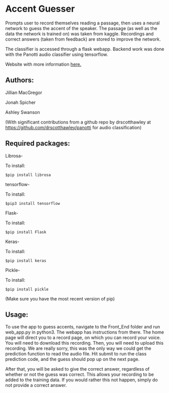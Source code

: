 # Accent Guesser

Prompts user to record themselves reading a passage, then uses a neural network
to guess the accent of the speaker. The passage (as well as the data the network
is trained on) was taken from kaggle. Recordings and correct answers (taken from
feedback) are stored to improve the network.

The classifier is accessed through a flask webapp. Backend work was done with the 
Panotti audio classifier using tensorflow. 

Website with more information [here.](https://jonahspicher.github.io/AccentGuesser/)

## Authors:

Jillian MacGregor

Jonah Spicher

Ashley Swanson

(With significant contributions from a github repo by drscotthawley at https://github.com/drscotthawley/panotti for audio classification)

## Required packages:
Librosa-

To install:

    $pip install librosa

tensorflow-

To install:

    $pip3 install tensorflow

Flask-

To install:

    $pip install Flask

Keras-

To install:

    $pip install keras
    
Pickle-

To install:

    $pip install pickle
    
(Make sure you have the most recent version of pip)




## Usage:
To use the app to guess accents, navigate to the Front_End folder and run web_app.py in python3. The webapp has instructions from there. The home page will direct you to a record page, on which you can record your voice. You will need to download this recording. Then, you will need to upload this recording. We are really sorry, this was the only way we could get the prediction function to read the audio file. Hit submit to run the class prediction code, and the guess should pop up on the next page.

After that, you will be asked to give the correct answer, regardless of whether or not the guess was correct. This allows your recording to be added to the training data. If you would rather this not happen, simply do not provide a correct answer.
